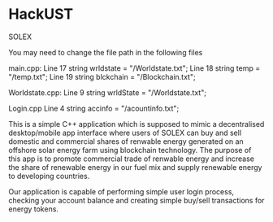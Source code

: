 # HackUST
SOLEX

You may need to change the file path in the following files

main.cpp:
Line 17 string wrldstate = "/Worldstate.txt";
Line 18 string temp = "/temp.txt";
Line 19 string blckchain = "/Blockchain.txt";

Worldstate.cpp:
Line 9 string wrldState = "/Worldstate.txt";

Login.cpp
Line 4 string accinfo = "/acountinfo.txt";

This is a simple C++ application which is supposed to mimic a decentralised desktop/mobile app interface where users of SOLEX can buy and sell domestic and commercial shares of renwable energy generated on an offshore solar energy farm using blockchain technology. The purpose of this app is to promote commercial trade of renwable energy and increase the share of renewable energy in our fuel mix and supply renewable energy to developing countries.

Our application is capable of performing simple user login process, checking your account balance and creating simple buy/sell transactions for energy tokens.
